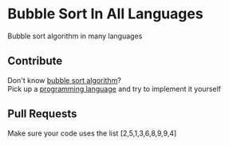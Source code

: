# Bubble Sort In All Languages

Bubble sort algorithm in many languages

## Contribute

Don't know [bubble sort algorithm](https://en.wikipedia.org/wiki/Bubble_sort)?<br>
Pick up a [programming language](https://en.wikipedia.org/wiki/List_of_programming_languages) and try to implement it yourself

## Pull Requests

Make sure your code uses the list [2,5,1,3,6,8,9,9,4]
